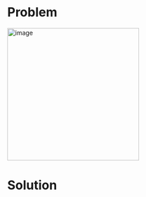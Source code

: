 # Problem

<img width="300" alt="image" src="https://github.com/user-attachments/assets/df68f30e-cfae-4e8b-8eaa-1aed00562886" />

# Solution

